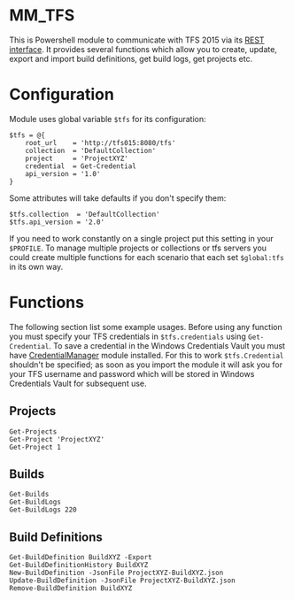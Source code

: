 MM_TFS
======

This is Powershell module to communicate with TFS 2015 via its [REST interface](https://www.visualstudio.com/integrate/get-started/rest/basics). It provides several functions which allow you to create, update, export and import build definitions, get build logs, get projects etc.

Configuration
=============

Module uses global variable `$tfs` for its configuration:

    $tfs = @{
        root_url    = 'http://tfs015:8080/tfs'
        collection  = 'DefaultCollection'
        project     = 'ProjectXYZ'
        credential  = Get-Credential
        api_version = '1.0'
    }

Some attributes will take defaults if you don't specify them:

    $tfs.collection  = 'DefaultCollection'
    $tfs.api_version = '2.0'

If you need to work constantly on a single project put this setting in your `$PROFILE`. To manage multiple projects or collections or tfs servers you could create multiple functions for each scenario that each set `$global:tfs` in its own way.

Functions
=========

The following section list some example usages. Before using any function you must specify your TFS credentials in `$tfs.credentials` using `Get-Credential`. To save a credential in the Windows Credentials Vault you must have [CredentialManager](https://github.com/davotronic5000/PowerShell_Credential_Manager) module installed. For this to work `$tfs.Credential` shouldn't be specified; as soon as you import the module it will ask you for your TFS username and password which will be stored in Windows Credentials Vault for subsequent use.

Projects
--------

    Get-Projects
    Get-Project 'ProjectXYZ'
    Get-Project 1

Builds
------

    Get-Builds
    Get-BuildLogs
    Get-BuildLogs 220


Build Definitions
-----------------

    Get-BuildDefinition BuildXYZ -Export
    Get-BuildDefinitionHistory BuildXYZ
    New-BuildDefinition -JsonFile ProjectXYZ-BuildXYZ.json
    Update-BuildDefinition -JsonFile ProjectXYZ-BuildXYZ.json
    Remove-BuildDefinition BuildXYZ
